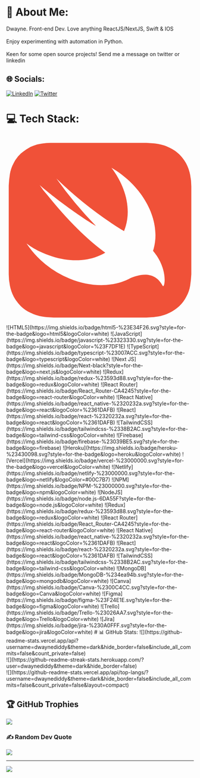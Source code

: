 # 💫 About Me:
Dwayne. Front-end Dev. Love anything ReactJS/NextJS, Swift & IOS<br><br>Enjoy experimenting with automation in Python.<br><br>Keen for some open source projects! Send me a message on twitter or linkedin


## 🌐 Socials:
[![LinkedIn](https://img.shields.io/badge/LinkedIn-%230077B5.svg?logo=linkedin&logoColor=white)](https://linkedin.com/in/dwaynediddy) [![Twitter](https://img.shields.io/badge/Twitter-%231DA1F2.svg?logo=Twitter&logoColor=white)](https://twitter.com/dwaynecantcode) 

# 💻 Tech Stack:
<svg viewBox="0 0 128 128">
<path fill="#f05138" d="M126.33 34.06a39.32 39.32 0 00-.79-7.83 28.78 28.78 0 00-2.65-7.58 28.84 28.84 0 00-4.76-6.32 23.42 23.42 0 00-6.62-4.55 27.27 27.27 0 00-7.68-2.53c-2.65-.51-5.56-.51-8.21-.76H30.25a45.46 45.46 0 00-6.09.51 21.82 21.82 0 00-5.82 1.52c-.53.25-1.32.51-1.85.76a33.82 33.82 0 00-5 3.28c-.53.51-1.06.76-1.59 1.26a22.41 22.41 0 00-4.76 6.32 23.61 23.61 0 00-2.65 7.58 78.5 78.5 0 00-.79 7.83v60.39a39.32 39.32 0 00.79 7.83 28.78 28.78 0 002.65 7.58 28.84 28.84 0 004.76 6.32 23.42 23.42 0 006.62 4.55 27.27 27.27 0 007.68 2.53c2.65.51 5.56.51 8.21.76h63.22a45.08 45.08 0 008.21-.76 27.27 27.27 0 007.68-2.53 30.13 30.13 0 006.62-4.55 22.41 22.41 0 004.76-6.32 23.61 23.61 0 002.65-7.58 78.49 78.49 0 00.79-7.83V34.06z"></path><path fill="#fefefe" d="M85 96.5c-11.11 6.13-26.38 6.76-41.75.47A64.53 64.53 0 0113.84 73a50 50 0 0010.85 6.32c15.87 7.1 31.73 6.61 42.9 0-15.9-11.66-29.4-26.82-39.46-39.2a43.47 43.47 0 01-5.29-6.82c12.16 10.61 31.5 24 38.38 27.79a271.77 271.77 0 01-27-32.34 266.8 266.8 0 0044.47 34.87c.71.38 1.26.7 1.7 1a32.7 32.7 0 001.21-3.51c3.71-12.89-.53-27.54-9.79-39.67C93.25 33.81 106 57.05 100.66 76.51c-.14.53-.29 1-.45 1.55l.19.22c10.59 12.63 7.68 26 6.35 23.5C101 91 90.37 94.33 85 96.5z"></path>
</svg>
![HTML5](https://img.shields.io/badge/html5-%23E34F26.svg?style=for-the-badge&logo=html5&logoColor=white)
![JavaScript](https://img.shields.io/badge/javascript-%23323330.svg?style=for-the-badge&logo=javascript&logoColor=%23F7DF1E)
![TypeScript](https://img.shields.io/badge/typescript-%23007ACC.svg?style=for-the-badge&logo=typescript&logoColor=white)
![Next JS](https://img.shields.io/badge/Next-black?style=for-the-badge&logo=next.js&logoColor=white)
![Redux](https://img.shields.io/badge/redux-%23593d88.svg?style=for-the-badge&logo=redux&logoColor=white)
![React Router](https://img.shields.io/badge/React_Router-CA4245?style=for-the-badge&logo=react-router&logoColor=white)
![React Native](https://img.shields.io/badge/react_native-%2320232a.svg?style=for-the-badge&logo=react&logoColor=%2361DAFB)
![React](https://img.shields.io/badge/react-%2320232a.svg?style=for-the-badge&logo=react&logoColor=%2361DAFB)
![TailwindCSS](https://img.shields.io/badge/tailwindcss-%2338B2AC.svg?style=for-the-badge&logo=tailwind-css&logoColor=white)
![Firebase](https://img.shields.io/badge/firebase-%23039BE5.svg?style=for-the-badge&logo=firebase)
![Heroku](https://img.shields.io/badge/heroku-%23430098.svg?style=for-the-badge&logo=heroku&logoColor=white)
![Vercel](https://img.shields.io/badge/vercel-%23000000.svg?style=for-the-badge&logo=vercel&logoColor=white)
![Netlify](https://img.shields.io/badge/netlify-%23000000.svg?style=for-the-badge&logo=netlify&logoColor=#00C7B7)
![NPM](https://img.shields.io/badge/NPM-%23000000.svg?style=for-the-badge&logo=npm&logoColor=white)
![NodeJS](https://img.shields.io/badge/node.js-6DA55F?style=for-the-badge&logo=node.js&logoColor=white)
![Redux](https://img.shields.io/badge/redux-%23593d88.svg?style=for-the-badge&logo=redux&logoColor=white)
![React Router](https://img.shields.io/badge/React_Router-CA4245?style=for-the-badge&logo=react-router&logoColor=white)
![React Native](https://img.shields.io/badge/react_native-%2320232a.svg?style=for-the-badge&logo=react&logoColor=%2361DAFB)
![React](https://img.shields.io/badge/react-%2320232a.svg?style=for-the-badge&logo=react&logoColor=%2361DAFB)
![TailwindCSS](https://img.shields.io/badge/tailwindcss-%2338B2AC.svg?style=for-the-badge&logo=tailwind-css&logoColor=white)
![MongoDB](https://img.shields.io/badge/MongoDB-%234ea94b.svg?style=for-the-badge&logo=mongodb&logoColor=white)
![Canva](https://img.shields.io/badge/Canva-%2300C4CC.svg?style=for-the-badge&logo=Canva&logoColor=white)
![Figma](https://img.shields.io/badge/figma-%23F24E1E.svg?style=for-the-badge&logo=figma&logoColor=white)
![Trello](https://img.shields.io/badge/Trello-%23026AA7.svg?style=for-the-badge&logo=Trello&logoColor=white)
![Jira](https://img.shields.io/badge/jira-%230A0FFF.svg?style=for-the-badge&logo=jira&logoColor=white)
# 📊 GitHub Stats:
![](https://github-readme-stats.vercel.app/api?username=dwaynediddy&theme=dark&hide_border=false&include_all_commits=false&count_private=false)<br/>
![](https://github-readme-streak-stats.herokuapp.com/?user=dwaynediddy&theme=dark&hide_border=false)<br/>
![](https://github-readme-stats.vercel.app/api/top-langs/?username=dwaynediddy&theme=dark&hide_border=false&include_all_commits=false&count_private=false&layout=compact)

## 🏆 GitHub Trophies
![](https://github-profile-trophy.vercel.app/?username=dwaynediddy&theme=radical&no-frame=false&no-bg=true&margin-w=4)

### ✍️ Random Dev Quote
![](https://quotes-github-readme.vercel.app/api?type=horizontal&theme=radical)

---
[![](https://visitcount.itsvg.in/api?id=dwaynediddy&icon=0&color=0)](https://visitcount.itsvg.in)

<!-- Proudly created with GPRM ( https://gprm.itsvg.in ) -->
